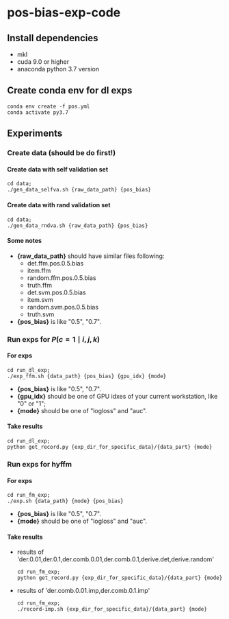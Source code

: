 # pos-bias-exp-code

## Install dependencies

- mkl
- cuda 9.0 or higher
- anaconda python 3.7 version

## Create conda env for dl exps

```shell
conda env create -f pos.yml
conda activate py3.7
```

## Experiments

### Create data (should be do first!)

#### Create data with self validation set

```shell
cd data;
./gen_data_selfva.sh {raw_data_path} {pos_bias}
```

#### Create data with rand validation set

```shell
cd data;
./gen_data_rndva.sh {raw_data_path} {pos_bias}
```

#### Some notes

- **{raw_data_path}** should have similar files following:
  - det.ffm.pos.0.5.bias  
  - item.ffm  
  - random.ffm.pos.0.5.bias  
  - truth.ffm
  - det.svm.pos.0.5.bias  
  - item.svm  
  - random.svm.pos.0.5.bias  
  - truth.svm
- **{pos_bias}** is like "0.5", "0.7".

### Run exps for $P(c=1 \mid i,j,k)$

#### For exps

```shell
cd run_dl_exp;
./exp_ffm.sh {data_path} {pos_bias} {gpu_idx} {mode}
```

- **{pos_bias}** is like "0.5", "0.7".
- **{gpu_idx}** should be one of GPU idxes of your current workstation, like "0" or "1";
- **{mode}** should be one of "logloss" and "auc".

#### Take results

```shell
cd run_dl_exp;
python get_record.py {exp_dir_for_specific_data}/{data_part} {mode}
```

### Run exps for hyffm

#### For exps

```shell
cd run_fm_exp;
./exp.sh {data_path} {mode} {pos_bias}
```

- **{pos_bias}** is like "0.5", "0.7".
- **{mode}** should be one of "logloss" and "auc".

#### Take results

- results of 'der.0.01,der.0.1,der.comb.0.01,der.comb.0.1,derive.det,derive.random'

    ```shell
    cd run_fm_exp;
    python get_record.py {exp_dir_for_specific_data}/{data_part} {mode}
    ```

- results of 'der.comb.0.01.imp,der.comb.0.1.imp'

    ```shell
    cd run_fm_exp;
    ./record-imp.sh {exp_dir_for_specific_data}/{data_part} {mode}
    ```

